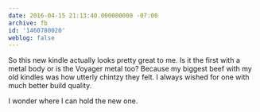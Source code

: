 ```yaml
---
date: 2016-04-15 21:13:40.000000000 -07:00
archive: fb
id: '1460780020'
weblog: false
---
```


So this new kindle actually looks pretty great to me. Is it the first with a metal body or is the Voyager metal too? Because my biggest beef with my old kindles was how utterly chintzy they felt. I always wished for one with much better build quality. 

I wonder where I can hold the new one.
